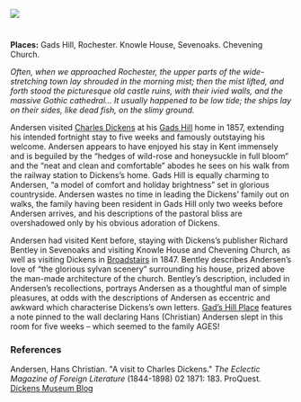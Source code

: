<a href="https://beta.kent-maps.online"><img src="https://beta.kent-maps.online/juncture/ve-button.png"></a>
<param ve-config title="Hans Christian Anderson" author="Dr Alyson Hunt" layout="vtl" banner="https://raw.githubusercontent.com/kent-map/images/main/banners/19c.jpg" description="This visual essay by Dr Alyson Hunt describes Hans Christian Andersen's visits to Charles Dickens and his publisher Richard Bentley in Kent."> 

<param ve-entity eid="Q507517" aliases="Rochester">
<param ve-entity eid="Q1125527" aliases="castle">
<param ve-entity eid="Q939838" aliases="Sevenoaks"> 
<param ve-entity eid="Q1285144" aliases="Knowle House">
<param ve-entity eid="Q17529916" aliases="Chevening Church"> 
<param ve-entity eid="Q104082075" aliases="Gads Hill">

<!-- Historical map layers -->
<param ve-map-layer active allmaps allmaps-id="08f8a4bca9b4dd3a" title="Kent Ordnance Survey 1860">

#

**Places:** Gads Hill, Rochester. Knowle House, Sevenoaks. Chevening Church.
<param ve-image url="https://upload.wikimedia.org/wikipedia/commons/7/75/HCA_by_Thora_Hallager_1869.jpg" label="Hans Christian Andersen by Thora Hallager" attribution="Public domain, via Wikimedia Commons">
<!-- Base map centred on Stansted -->
<param ve-map center="Q2673595" zoom="11">

_Often, when we approached Rochester, the upper parts of the wide-stretching town lay shrouded in the morning mist; then the mist lifted, and forth stood the picturesque old castle ruins, with their ivied walls, and the massive Gothic cathedral... It usually happened to be low tide; the ships lay on their sides, like dead fish, on the slimy ground._
<param ve-image url="https://upload.wikimedia.org/wikipedia/commons/d/d6/Rochester_Castle_from_the_east.jpg" label="Rochester Castle from the east" attribution="Michael Coppins, via Wikimedia Commons" license="CC-BY-SA 4.0">
<param ve-map center="Q507517" zoom="13">

Andersen visited [Charles Dickens](/dickens/dickens-biography) at his [Gads Hill](/dickens/dickens-gads-hill) home in 1857, extending his intended fortnight stay to five weeks and famously outstaying his welcome. Andersen appears to have enjoyed his stay in Kent immensely and is beguiled by the “hedges of wild-rose and honeysuckle in full bloom” and the “neat and clean and comfortable” abodes he sees on his walk from the railway station to Dickens’s home. Gads Hill is equally charming to Andersen, “a model of comfort and holiday brightness” set in glorious countryside. Andersen wastes no time in leading the Dickens’ family out on walks, the family having been resident in Gads Hill only two weeks before Andersen arrives, and his descriptions of the pastoral bliss are overshadowed only by his obvious adoration of Dickens.
<param ve-image url="https://stor.artstor.org/stor/5c3cfffa-911e-44cf-ab35-28b94bf80418" label="Gad's Hill" attribution="Benjamin Mortley">
<param ve-map center="Q104082075" zoom="13">

Andersen had visited Kent before, staying with Dickens’s publisher Richard Bentley in Sevenoaks and visiting Knowle House and Chevening Church, as well as visiting Dickens in [Broadstairs](/dickens/broadstairs-19th-century) in 1847. Bentley describes Andersen’s love of “the glorious sylvan scenery” surrounding his house, prized above the man-made architecture of the church. Bentley’s description, included in Andersen’s recollections, portrays Andersen as a thoughtful man of simple pleasures, at odds with the descriptions of Andersen as eccentric and awkward which characterise Dickens’s own letters. [Gad’s Hill Place](/dickens/dickens-gads-hill) features a note pinned to the wall declaring Hans (Christian) Andersen slept in this room for five weeks – which seemed to the family AGES! 
<param ve-image url="https://upload.wikimedia.org/wikipedia/commons/4/47/Knowle_Lake_-_geograph.org.uk_-_1843108.jpg" label="Knowle Lake" attribution="Derek Harper, via Wikimedia Commons" license="CC-BY-SA 2.0">
<param ve-map center="Q939838" zoom="13">

### References

Andersen, Hans Christian. "A visit to Charles Dickens." _The Eclectic Magazine of Foreign Literature_ (1844-1898) 02 1871: 183. ProQuest.   
[Dickens Museum Blog](https://dickensmuseum.com/blogs/charles-dickens-museum/hans-christian-andersen-the-eccentric-guest)  
<param ve-image url="https://upload.wikimedia.org/wikipedia/commons/0/0d/St_Botolph%27s_Church%2C_Chevening_%28Geograph_Image_1888106_b4cefa87%29.jpg" label="St Botolph's Church, Chevening (Geograph Image 1888106 b4cefa87).jpg" attribution="Ian Capper, via Wikimedia Commons" license="CC-BY-SA 2.0">
